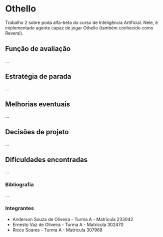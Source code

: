 # Othello
Trabalho 2 sobre poda alfa-beta do curso de Inteligência Artificial. Nele, é implementado agente capaz de jogar Othello (também conhecido como Reversi).
## Função de avaliação
...
## Estratégia de parada
...
## Melhorias eventuais
...
## Decisões de projeto
...
## Dificuldades encontradas
...
### Bibliografia
...
### Integrantes
- Anderson Souza de Oliveira - Turma A - Matrícula 233042
- Ernesto Vaz de Oliveira - Turma A - Matrícula 302470
- Ricco Soares - Turma A - Matricula 307968
